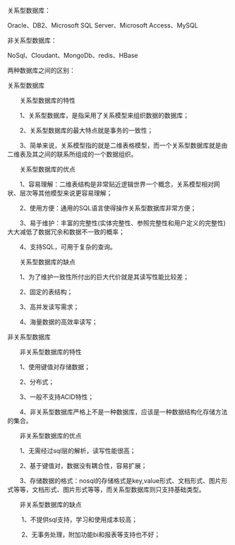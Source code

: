关系型数据库：

Oracle、DB2、Microsoft SQL Server、Microsoft Access、MySQL

非关系型数据库：

NoSql、Cloudant、MongoDb、redis、HBase

两种数据库之间的区别：

关系型数据库

　　关系型数据库的特性

　　1、关系型数据库，是指采用了关系模型来组织数据的数据库；

　　2、关系型数据库的最大特点就是事务的一致性；

　　3、简单来说，关系模型指的就是二维表格模型，而一个关系型数据库就是由二维表及其之间的联系所组成的一个数据组织。

　　关系型数据库的优点

　　1、容易理解：二维表结构是非常贴近逻辑世界一个概念，关系模型相对网状、层次等其他模型来说更容易理解；
  
　　2、使用方便：通用的SQL语言使得操作关系型数据库非常方便；
  
　　3、易于维护：丰富的完整性(实体完整性、参照完整性和用户定义的完整性)大大减低了数据冗余和数据不一致的概率；
  
　　4、支持SQL，可用于复杂的查询。

　　关系型数据库的缺点

　　1、为了维护一致性所付出的巨大代价就是其读写性能比较差；
  
　　2、固定的表结构；
  
　　3、高并发读写需求；
  
　　4、海量数据的高效率读写；

非关系型数据库

　　非关系型数据库的特性

　　1、使用键值对存储数据；
  
　　2、分布式；
  
　　3、一般不支持ACID特性；
  
　　4、非关系型数据库严格上不是一种数据库，应该是一种数据结构化存储方法的集合。

　　非关系型数据库的优点

　　1、无需经过sql层的解析，读写性能很高；
  
　　2、基于键值对，数据没有耦合性，容易扩展；
  
　　3、存储数据的格式：nosql的存储格式是key,value形式、文档形式、图片形式等等，文档形式、图片形式等等，而关系型数据库则只支持基础类型。

　　非关系型数据库的缺点

　　 1、不提供sql支持，学习和使用成本较高；
   
　　 2、无事务处理，附加功能bi和报表等支持也不好；
